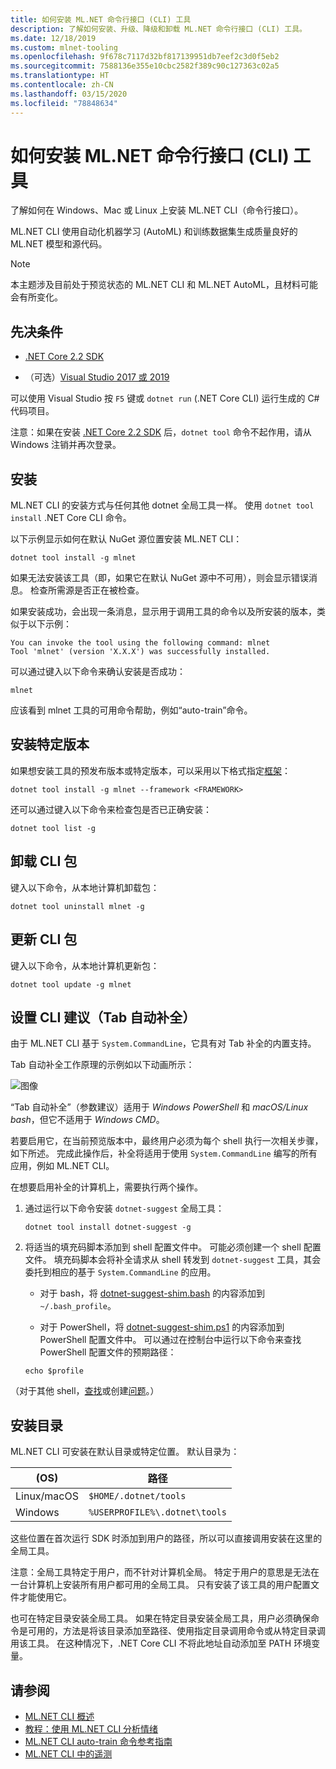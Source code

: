 ```yaml
---
title: 如何安装 ML.NET 命令行接口 (CLI) 工具
description: 了解如何安装、升级、降级和卸载 ML.NET 命令行接口 (CLI) 工具。
ms.date: 12/18/2019
ms.custom: mlnet-tooling
ms.openlocfilehash: 9f678c7117d32bf817139951db7eef2c3d0f5eb2
ms.sourcegitcommit: 7588136e355e10cbc2582f389c90c127363c02a5
ms.translationtype: HT
ms.contentlocale: zh-CN
ms.lasthandoff: 03/15/2020
ms.locfileid: "78848634"
---
```

# <a name="how-to-install-the-mlnet-command-line-interface-cli-tool"></a>如何安装 ML.NET 命令行接口 (CLI) 工具

了解如何在 Windows、Mac 或 Linux 上安装 ML.NET CLI（命令行接口）。

ML.NET CLI 使用自动化机器学习 (AutoML) 和训练数据集生成质量良好的 ML.NET 模型和源代码。

> [!NOTE]
> 本主题涉及目前处于预览状态的 ML.NET CLI 和 ML.NET AutoML，且材料可能会有所变化。

## <a name="pre-requisites"></a>先决条件

- [.NET Core 2.2 SDK](https://dotnet.microsoft.com/download/dotnet-core/2.2)

- （可选）[Visual Studio 2017 或 2019](https://visualstudio.microsoft.com/vs/)

可以使用 Visual Studio 按 `F5` 键或 `dotnet run` (.NET Core CLI) 运行生成的 C# 代码项目。

注意：如果在安装 [.NET Core 2.2 SDK](https://dotnet.microsoft.com/download/dotnet-core/2.2) 后，`dotnet tool` 命令不起作用，请从 Windows 注销并再次登录。

## <a name="install"></a>安装

ML.NET CLI 的安装方式与任何其他 dotnet 全局工具一样。 使用 `dotnet tool install` .NET Core CLI 命令。

以下示例显示如何在默认 NuGet 源位置安装 ML.NET CLI：

```dotnetcli
dotnet tool install -g mlnet
```

如果无法安装该工具（即，如果它在默认 NuGet 源中不可用），则会显示错误消息。 检查所需源是否正在被检查。

如果安装成功，会出现一条消息，显示用于调用工具的命令以及所安装的版本，类似于以下示例：

```console
You can invoke the tool using the following command: mlnet
Tool 'mlnet' (version 'X.X.X') was successfully installed.
```

可以通过键入以下命令来确认安装是否成功：

```console
mlnet
```

应该看到 mlnet 工具的可用命令帮助，例如“auto-train”命令。

## <a name="install-a-specific-release-version"></a>安装特定版本

如果想安装工具的预发布版本或特定版本，可以采用以下格式指定[框架](../../standard/frameworks.md)：

```dotnetcli
dotnet tool install -g mlnet --framework <FRAMEWORK>
```

还可以通过键入以下命令来检查包是否已正确安装：

```dotnetcli
dotnet tool list -g
```

## <a name="uninstall-the-cli-package"></a>卸载 CLI 包

键入以下命令，从本地计算机卸载包：

```dotnetcli
dotnet tool uninstall mlnet -g
```

## <a name="update-the-cli-package"></a>更新 CLI 包

键入以下命令，从本地计算机更新包：

```dotnetcli
dotnet tool update -g mlnet
```

## <a name="set-up-cli-suggestions-tab-based-auto-completion"></a>设置 CLI 建议（Tab 自动补全）

由于 ML.NET CLI 基于 `System.CommandLine`，它具有对 Tab 补全的内置支持。

Tab 自动补全工作原理的示例如以下动画所示：

![图像](./media/cli-tab-completion.gif)

“Tab 自动补全”（参数建议）适用于 *Windows PowerShell* 和 *macOS/Linux bash*，但它不适用于 *Windows CMD*。

若要启用它，在当前预览版本中，最终用户必须为每个 shell 执行一次相关步骤，如下所述。 完成此操作后，补全将适用于使用 `System.CommandLine` 编写的所有应用，例如 ML.NET CLI。

在想要启用补全的计算机上，需要执行两个操作。

1. 通过运行以下命令安装 `dotnet-suggest` 全局工具：

    ```dotnetcli
    dotnet tool install dotnet-suggest -g
    ```

2. 将适当的填充码脚本添加到 shell 配置文件中。 可能必须创建一个 shell 配置文件。 填充码脚本会将补全请求从 shell 转发到 `dotnet-suggest` 工具，其会委托到相应的基于 `System.CommandLine` 的应用。

    - 对于 bash，将 [dotnet-suggest-shim.bash](https://github.com/dotnet/System.CommandLine/blob/master/src/System.CommandLine.Suggest/dotnet-suggest-shim.bash) 的内容添加到 `~/.bash_profile`。

    - 对于 PowerShell，将 [dotnet-suggest-shim.ps1](https://github.com/dotnet/System.CommandLine/blob/master/src/System.CommandLine.Suggest/dotnet-suggest-shim.ps1) 的内容添加到 PowerShell 配置文件中。 可以通过在控制台中运行以下命令来查找 PowerShell 配置文件的预期路径：

    ```console
    echo $profile
    ```

（对于其他 shell，[查找](https://github.com/dotnet/System.CommandLine/issues?q=is%3Aissue+is%3Aopen+label%3A%22shell+suggestion%22)或创建[问题](https://github.com/dotnet/System.CommandLine/issues)。）

## <a name="installation-directory"></a>安装目录

ML.NET CLI 可安装在默认目录或特定位置。 默认目录为：

| (OS)          | 路径                          |
|-------------|-------------------------------|
| Linux/macOS | `$HOME/.dotnet/tools`         |
| Windows     | `%USERPROFILE%\.dotnet\tools` |

这些位置在首次运行 SDK 时添加到用户的路径，所以可以直接调用安装在这里的全局工具。

注意：全局工具特定于用户，而不针对计算机全局。 特定于用户的意思是无法在一台计算机上安装所有用户都可用的全局工具。 只有安装了该工具的用户配置文件才能使用它。

也可在特定目录安装全局工具。 如果在特定目录安装全局工具，用户必须确保命令是可用的，方法是将该目录添加至路径、使用指定目录调用命令或从特定目录调用该工具。
在这种情况下，.NET Core CLI 不将此地址自动添加至 PATH 环境变量。

## <a name="see-also"></a>请参阅

- [ML.NET CLI 概述](../automate-training-with-cli.md)
- [教程：使用 ML.NET CLI 分析情绪](../tutorials/sentiment-analysis-cli.md)
- [ML.NET CLI auto-train 命令参考指南](../reference/ml-net-cli-reference.md)
- [ML.NET CLI 中的遥测](../resources/ml-net-cli-telemetry.md)
